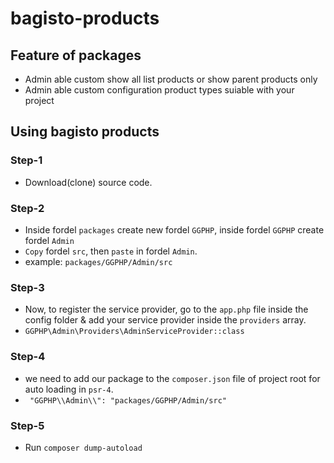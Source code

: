 # bagisto-products
## Feature of packages
- Admin able custom show all list products or show parent products only
- Admin able custom configuration product types suiable with your project

## Using bagisto products

### Step-1
- Download(clone) source code.
### Step-2
- Inside fordel `packages` create new fordel `GGPHP`, inside fordel `GGPHP` create fordel `Admin`
- `Copy` fordel `src`, then `paste` in fordel `Admin`.
- example: `packages/GGPHP/Admin/src`
### Step-3
- Now, to register the service provider, go to the `app.php` file inside the config folder & add your service provider inside the `providers` array.
- `GGPHP\Admin\Providers\AdminServiceProvider::class`
### Step-4
- we need to add our package to the `composer.json` file of project root for auto loading in `psr-4`.
- ` "GGPHP\\Admin\\": "packages/GGPHP/Admin/src"`
### Step-5
- Run `composer dump-autoload`
